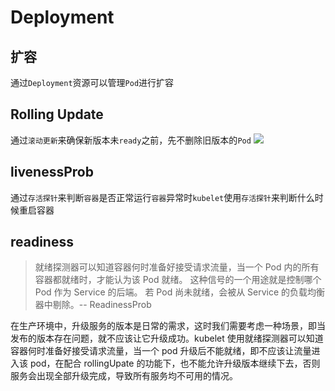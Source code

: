 # Deployment

## 扩容
通过`Deployment`资源可以管理`Pod`进行扩容

## Rolling Update
通过`滚动更新`来确保新版本未`ready`之前，先不删除旧版本的`Pod`
![](https://camo.githubusercontent.com/526eeefe7af67cd567486657693e9acac102f726f5b69427b3796bd0c3ff17be/68747470733a2f2f63646e2e6a7364656c6976722e6e65742f67682f6775616e677a68656e676c692f50696355524c406d61737465722f755069632f726f6c6c696e677570646174652e706e67)

## livenessProb
通过`存活探针`来判断`容器`是否正常运行`容器`异常时`kubelet`使用`存活探针`来判断什么时候重启容器

## readiness
> 就绪探测器可以知道容器何时准备好接受请求流量，当一个 Pod 内的所有容器都就绪时，才能认为该 Pod 就绪。 这种信号的一个用途就是控制哪个 Pod 作为 Service 的后端。 若 Pod 尚未就绪，会被从 Service 的负载均衡器中剔除。-- ReadinessProb

在生产环境中，升级服务的版本是日常的需求，这时我们需要考虑一种场景，即当发布的版本存在问题，就不应该让它升级成功。kubelet 使用就绪探测器可以知道容器何时准备好接受请求流量，当一个 pod 升级后不能就绪，即不应该让流量进入该 pod，在配合 rollingUpate 的功能下，也不能允许升级版本继续下去，否则服务会出现全部升级完成，导致所有服务均不可用的情况。